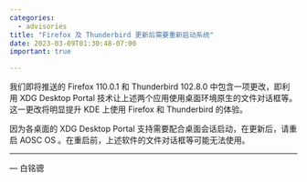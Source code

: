 ```yaml
---
categories:
  - advisories
title: "Firefox 及 Thunderbird 更新后需要重新启动系统"
date: 2023-03-09T01:30:48-07:00
important: true

---
```


我们即将推送的 Firefox 110.0.1 和 Thunderbird 102.8.0 中包含一项更改，即利用 XDG Desktop Portal 技术让上述两个应用使用桌面环境原生的文件对话框等。这一更改将明显提升 KDE 上使用 Firefox 和 Thunderbird 的体验。

因为各桌面的 XDG Desktop Portal 支持需要配合桌面会话启动，在更新后，请重启 AOSC OS 。在重启前，上述软件的文件对话框等可能无法使用。

---

— 白铭骢
